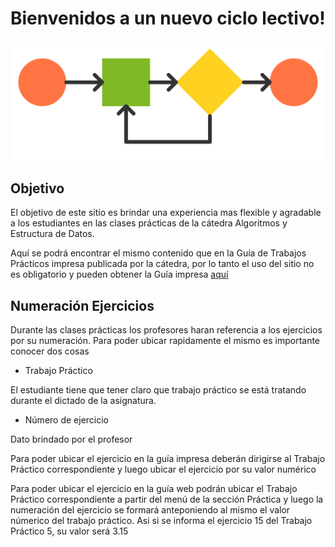# Bienvenidos a un nuevo ciclo lectivo!

![top](extra/img/top.svg)

## Objetivo

El objetivo de este sitio es brindar una experiencia mas flexible y agradable a los estudiantes en las clases prácticas de la cátedra Algoritmos y Estructura de Datos.

Aquí se podrá encontrar el mismo contenido que en la Guía de Trabajos Prácticos impresa publicada por la cátedra, por lo tanto el uso del sitio no es obligatorio y pueden obtener la Guía impresa [aquí](/extra/files/guia.pdf)

## Numeración Ejercicios

Durante las clases prácticas los profesores haran referencia a los ejercicios por su numeración. Para poder ubicar rapidamente el mismo es importante conocer dos cosas

- Trabajo Práctico 

El estudiante tiene que tener claro que trabajo práctico se está tratando durante el dictado de la asignatura.

- Número de ejercicio

Dato brindado por el profesor

Para poder ubicar el ejercicio en la guía impresa deberán dirigirse al Trabajo Práctico correspondiente y luego ubicar el ejercicio por su valor numérico

Para poder ubicar el ejercicio en la guía web podrán ubicar el Trabajo Práctico correspondiente a partir del menú de la sección Práctica y luego la numeración del ejercicio se formará anteponiendo al mismo el valor númerico del trabajo práctico. Asi si se informa el ejercicio 15 del Trabajo Práctico 5, su valor será 3.15
